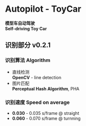 # Autopilot - ToyCar

**模型车自动驾驶  
Self-driving Toy Car**

## 识别部分 v0.2.1

### 识别算法 Algorithm  
* 直线检测  
**OpenCV** - line detection
* 图片匹配  
**Perceptual Hash Algorithm**, PHA

### 识别速度 Speed on average  
* **0.030** - 0.035 s/frame @ straight  
* **0.060** - 0.070 s/frame @ turnning
